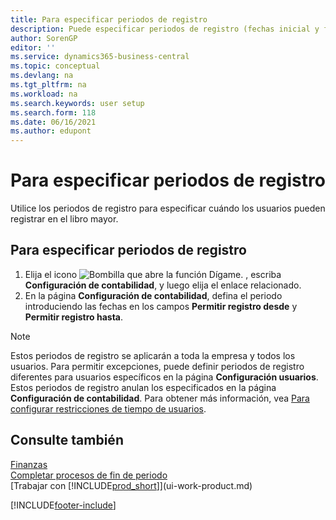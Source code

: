 ```yaml
---
title: Para especificar periodos de registro
description: Puede especificar periodos de registro (fechas inicial y final de registro) para configurar cuándo pueden los usuarios hacer registros en la contabilidad.
author: SorenGP
editor: ''
ms.service: dynamics365-business-central
ms.topic: conceptual
ms.devlang: na
ms.tgt_pltfrm: na
ms.workload: na
ms.search.keywords: user setup
ms.search.form: 118
ms.date: 06/16/2021
ms.author: edupont
---
```

# <a name="specify-posting-periods"></a>Para especificar periodos de registro

Utilice los periodos de registro para especificar cuándo los usuarios pueden registrar en el libro mayor.  

## <a name="to-specify-posting-periods"></a>Para especificar periodos de registro

1. Elija el icono ![Bombilla que abre la función Dígame.](media/ui-search/search_small.png "Dígame qué desea hacer") , escriba **Configuración de contabilidad**, y luego elija el enlace relacionado.  
2. En la página **Configuración de contabilidad**, defina el periodo introduciendo las fechas en los campos **Permitir registro desde** y **Permitir registro hasta**.  

> [!NOTE]  
> Estos periodos de registro se aplicarán a toda la empresa y todos los usuarios. Para permitir excepciones, puede definir periodos de registro diferentes para usuarios específicos en la página **Configuración usuarios**. Estos periodos de registro anulan los especificados en la página **Configuración de contabilidad**. Para obtener más información, vea [Para configurar restricciones de tiempo de usuarios](ui-define-granular-permissions.md#to-set-up-user-time-constraints).

## <a name="see-also"></a>Consulte también

[Finanzas](finance.md)  
[Completar procesos de fin de periodo](year-how-complete-period-end-processes.md)  
[Trabajar con [!INCLUDE[prod_short](includes/prod_short.md)]](ui-work-product.md)


[!INCLUDE[footer-include](includes/footer-banner.md)]